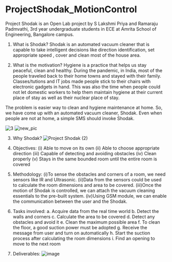 # ProjectShodak_MotionControl
Project Shodak is an Open Lab project by S Lakshmi Priya and Ramaraju Padmvathi, 3rd year undergraduate students in ECE at Amrita School of Engineering, Bangalore campus.

1. What is Shodak?
Shodak is an automated vacuum cleaner that is capable to take intelligent decisions like direction identification, set appropriate speed , cover and clean most of the house area. 

2. What is the motivation?
Hygiene is a practice that helps us stay peaceful, clean and healthy. During the pandemic, in India, most of the people traveled back to their home towns and stayed with their family. Classes/tutions and IT jobs made people stick to their chairs with electronic gadgets in hand. This was also the time when people could not let domestic workers to help them maintain hygiene at their current place of stay as well as their nuclear place of stay. 

  The problem is easier way to clean and hygiene maintenance at home. So, we have come up with an automated vacuum cleaner, Shodak.
  Even when people are not at home, a simple SMS should invoke Shodak.
  
  ![3](https://user-images.githubusercontent.com/87947722/168611539-92190307-38a4-4062-92cc-4f48df36a007.png)
  ![new_pic](https://user-images.githubusercontent.com/87947722/168611836-09bdf79d-e609-4c3b-8aef-7bd22c18fd03.PNG)

3. Why Shodak?
![Project Shodak (2)](https://user-images.githubusercontent.com/87947722/168612095-428c9008-0f72-4d98-99a0-12a5135b8408.png)

4. Objectives: 
(i) Able to move on its own
(ii) Able to choose appropriate direction
(iii) Capable of detecting and avoiding obstacles
(iv) Clean properly
(v) Stays in the same bounded room until the entire room is covered

5. Methodology: 
(i)To sense the obstacles and corners of a room, we need sensors like IR and Ultrasonic.
(ii)Data from the sensors could be used to calculate the room dimensions and area to be covered.
(iii)Once the motion of Shodak is controlled, we can attach the vacuum cleaning essentials to the pre-built system.
(iv)Using GSM module, we can enable the communication between the user and the Shodak.

6. Tasks involved: 
a. Acquire data from the real time world
b. Detect the walls and corners
c. Calculate the area to be covered
d. Detect any obstacles and avoid it
e. Clean the maximum possible area
f. To clean the floor, a good suction power must be adopted
g. Receive the message from user and turn on automatically
h. Start the suction process after calculating the room dimensions
i. Find an opening to move to the next room

7. Deliverables:
![image](https://user-images.githubusercontent.com/87947722/168611108-3b68c02f-9d27-47fc-8f1e-ab7e5061e3b3.png)
